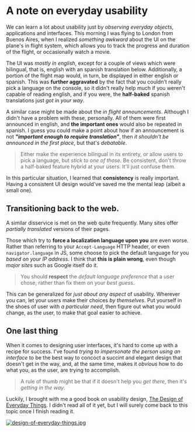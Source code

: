# A note on everyday usability #

We can learn a lot about usability just by _observing everyday objects_, applications and interfaces. This morning I was flying to London from Buenos Aires, when I realized _something awkward_ about the UI on the plane's in flight system, which allows you to track the progress and duration of the flight, or occasionally watch a movie.

The UI was _mostly in english_, except for a couple of views which were bilingual, that is, english with an spanish translation below. Additionally, a portion of the flight map would, in turn, be displayed in either english or spanish. This was **further aggravated** by the fact that you couldn't really pick a language on the console, so it didn't really help much if you weren't capable of reading english, and if you were, the **half-baked** spanish translations just _got in your way_.

A similar case might be made about the _in flight announcements_. Although I didn't have a problem with these, personally. All of them were first announced in english, and **the important ones** would also be repeated in spanish. I guess you could make a point about how if an announcement is not _**"important enough to require translation"**_, then _it shouldn't be announced in the first place_, but that's _debatable_.

> Either make the experience bilingual in its entirety, or allow users to pick a language, but _stick to one of those_. Be consistent, don't throw a half-baked feature hybrid at your users. It'll just confuse them.

In this particular situation, I learned that **consistency** is really important. Having a consistent UI design would've saved me the mental leap (albeit a small one).

## Transitioning back to the web. ##

A similar disservice is met on the web quite frequently. Many sites offer _partially translated_ versions of their pages.

Those which try to **force a localization language upon you** are even worse. Rather than referring to your `Accept-Language` HTTP header, or even `navigator.language` in JS, some choose to pick the default language for you _based on your IP address_. I think that **this is plain wrong**, even though _major sites_ such as Google itself do it.

> You should **respect** the _default language preference_ that a user chose, rather than fix them on your _best guess_.

This can be generalized for _just about any aspect_ of usability. Wherever you can, let your users make their choices _by themselves_. Put yourself in the shoes of user with _a particular need_, then figure out what you would change, as the user, to make that goal easier to achieve.

## One last thing ##

When it comes to designing user interfaces, it's hard to come up with a recipe for success. I've found _trying to impersonate the person using an interface_ to be the best way to concoct a succint and elegant design that doesn't get in the way, and, at the same time, makes it _obvious_ how to do what you, as the user, are trying to accomplish. 

> A rule of thumb might be that if it doesn't help you _get there_, then it's _getting in the way_.

Luckily, I brought with me a good book on usability design, [The Design of Everyday Things](http://www.amazon.com/dp/0465067107 "Look up The Design of Everyday Things on Amazon"). I didn't read all of it yet, but I will surely come back to this topic once I finish reading it.

[![design-of-everyday-things.jpg][1]](http://www.amazon.com/dp/0465067107 "Look up The Design of Everyday Things on Amazon")

  [1]: http://i.imgur.com/7kwknYH.jpg
